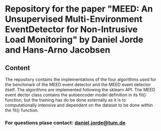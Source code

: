 # Repository for the paper "MEED: An Unsupervised Multi-Environment EventDetector for Non-Intrusive Load Monitoring" by Daniel Jorde and Hans-Arno Jacobsen

## Content
The repository contains the implementations of the four algorithms used for the benchmark of the MEED event detector and the MEED event detector itself.
The algorithms are implemented following the sklearn API.
The MEED event dector class contains the autoencoder model definition in its fit() function, but the training has do be done externally as it
is to computationally intensive and dependent on the dataset to be done within the fit() function.

### For questions plase contact: daniel.jorde@tum.de


